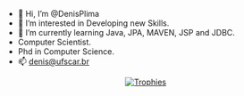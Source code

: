 - 👋 Hi, I’m @DenisPlima
- 👀 I’m interested in Developing new Skills.
- 🌱 I’m currently learning Java, JPA, MAVEN, JSP and JDBC.
- Computer Scientist.
- Phd in Computer Science.
- 📫 denis@ufscar.br

<p align="center"><a href="[https://github.com/ryo-ma/github-profile-trophy](https://github-profile-trophy.vercel.app/?username=ryo-ma&theme=algolia)" align="center">
  <img align="center" src="https://github-profile-trophy.vercel.app/?theme=gruvbox&column=4&margin-w=8&margin-h=8&username=DenisPlima" alt="Trophies" />
</a></p>

<!---
DenisPlima/DenisPlima is a ✨ special ✨ repository because its `README.md` (this file) appears on your GitHub profile.
You can click the Preview link to take a look at your changes.
--->
